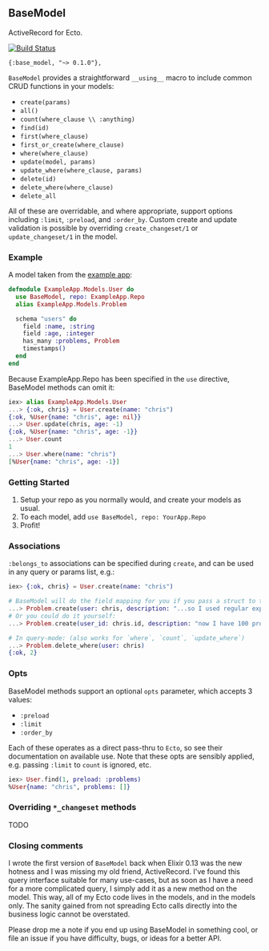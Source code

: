 ## BaseModel

ActiveRecord for Ecto.

[![Build Status](https://travis-ci.org/meyercm/base_model.svg?branch=master)](https://travis-ci.org/meyercm/base_model)

`{:base_model, "~> 0.1.0"},`

`BaseModel` provides a straightforward `__using__` macro to include common CRUD
functions in your models:

* `create(params)`
* `all()`
* `count(where_clause \\ :anything)`
* `find(id)`
* `first(where_clause)`
* `first_or_create(where_clause)`
* `where(where_clause)`
* `update(model, params)`
* `update_where(where_clause, params)`
* `delete(id)`
* `delete_where(where_clause)`
* `delete_all`

All of these are overridable, and where appropriate, support options including
`:limit`, `:preload`, and `:order_by`.  Custom create and update validation is
possible by overriding `create_changeset/1` or `update_changeset/1` in the
model.

### Example

A model taken from the [example app](examples/example_app):

```elixir
defmodule ExampleApp.Models.User do
  use BaseModel, repo: ExampleApp.Repo
  alias ExampleApp.Models.Problem

  schema "users" do
    field :name, :string
    field :age, :integer
    has_many :problems, Problem
    timestamps()
  end
end
```

Because ExampleApp.Repo has been specified in the `use` directive, BaseModel
methods can omit it:

```elixir
iex> alias ExampleApp.Models.User
...> {:ok, chris} = User.create(name: "chris")
{:ok, %User{name: "chris", age: nil}}
...> User.update(chris, age: -1)
{:ok, %User{name: "chris", age: -1}}
...> User.count
1
...> User.where(name: "chris")
[%User{name: "chris", age: -1}]
```

### Getting Started

1. Setup your repo as you normally would, and create your models as usual.
2. To each model, add `use BaseModel, repo: YourApp.Repo`
3. Profit!

### Associations

`:belongs_to` associations can be specified during `create`, and can be used in
any query or params list, e.g.:

```elixir
iex> {:ok, chris} = User.create(name: "chris")

# BaseModel will do the field mapping for you if you pass a struct to the association
...> Problem.create(user: chris, description: "...so I used regular expressions.")
# Or you could do it yourself:
...> Problem.create(user_id: chris.id, description: "now I have 100 problems.")

# In query-mode: (also works for `where`, `count`, `update_where`)
...> Problem.delete_where(user: chris)
{:ok, 2}
```

### Opts

BaseModel methods support an optional `opts` parameter, which accepts 3 values:

- `:preload`
- `:limit`
- `:order_by`

Each of these operates as a direct pass-thru to `Ecto`, so see their
documentation on available use. Note that these opts are sensibly applied, e.g.
passing `:limit` to `count` is ignored, etc.

```elixir
iex> User.find(1, preload: :problems)
%User{name: "chris", problems: []}
```

### Overriding `*_changeset` methods

TODO

### Closing comments

I wrote the first version of `BaseModel` back when Elixir 0.13 was the new
hotness and I was missing my old friend, ActiveRecord. I've found this query
interface suitable for many use-cases, but as soon as I have a need for a more
complicated query, I simply add it as a new method on the model.  This way, all
of my Ecto code lives in the models, and in the models only.  The sanity gained
from not spreading Ecto calls directly into the business logic cannot be
overstated.

Please drop me a note if you end up using BaseModel in something cool, or file
an issue if you have difficulty, bugs, or ideas for a better API.
